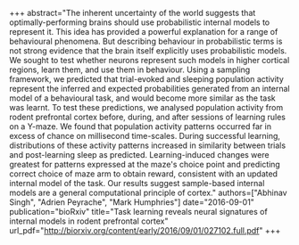 +++
abstract="The inherent uncertainty of the world suggests that optimally-performing brains should use probabilistic internal models to represent it. This idea has provided a powerful explanation for a range of behavioural phenomena. But describing behaviour in probabilistic terms is not strong evidence that the brain itself explicitly uses probabilistic models. We sought to test whether neurons represent such models in higher cortical regions, learn them, and use them in behaviour. Using a sampling framework, we predicted that trial-evoked and sleeping population activity represent the inferred and expected probabilities generated from an internal model of a behavioural task, and would become more similar as the task was learnt. To test these predictions, we analysed population activity from rodent prefrontal cortex before, during, and after sessions of learning rules on a Y-maze. We found that population activity patterns occurred far in excess of chance on millisecond time-scales. During successful learning, distributions of these activity patterns increased in similarity between trials and post-learning sleep as predicted. Learning-induced changes were greatest for patterns expressed at the maze's choice point and predicting correct choice of maze arm to obtain reward, consistent with an updated internal model of the task. Our results suggest sample-based internal models are a general computational principle of cortex."
authors=["Abhinav Singh", "Adrien Peyrache", "Mark Humphries"]
date="2016-09-01"
publication="bioRxiv"
title="Task learning reveals neural signatures of internal models in rodent prefrontal cortex"
url_pdf="http://biorxiv.org/content/early/2016/09/01/027102.full.pdf"
+++
